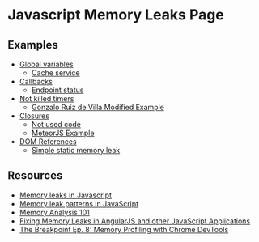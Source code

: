 Javascript Memory Leaks Page
============================

## Examples 

* [Global variables](./docs/GlobalVariables/README.md)
  * [Cache service](./docs/GlobalVariables/CacheService.md)
* [Callbacks](./docs/Callbacks/README.md)
  * [Endpoint status](./docs/Callbacks/EndpointStatus.md)
* [Not killed timers](./docs/NotKilledTimers/README.md)
  * [Gonzalo Ruiz de Villa Modified Example](./docs/NotKilledTimers/GonzaloRuizDeVillaModifiedExample.md)
* [Closures](./docs/Closures/README.md)
  * [Not used code](./docs/Closures/NotUsedCode.md)
  * [MeteorJS Example](./docs/Closures/MeteorJSExample.md)
* [DOM References](./docs/DOMReferences/README.md)
  * [Simple static memory leak](./docs/DOMReferences/SimpleStaticMemoryLeak.md)

## Resources

* [Memory leaks in Javascript](https://slides.com/xufocoder/memory-leaks-in-the-javascript-4)
* [Memory leak patterns in JavaScript](https://www.ibm.com/developerworks/web/library/wa-memleak/wa-memleak-pdf.pdf)
* [Memory Analysis 101](https://developer.chrome.com/devtools/docs/memory-analysis-101)
* [Fixing Memory Leaks in AngularJS and other JavaScript Applications](https://www.codeproject.com/Articles/882966/Fixing-Memory-Leaks-in-AngularJS-and-other-JavaScr)
* [The Breakpoint Ep. 8: Memory Profiling with Chrome DevTools](https://www.youtube.com/watch?v=L3ugr9BJqIs)
